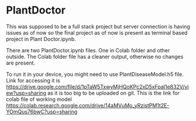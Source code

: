 ﻿# PlantDoctor

This was supposed to be a full stack project but server connection is having issues as of now so the final project as of now is present as terminal based project in Plant Doctor.ipynb.

There are two PlantDoctor.ipynb files.
One in Colab folder and other outside.
The Colab folder file has a cleaner output, otherwise no changes are present.

To run it in your device, you might need to use PlantDiseaseModel.h5 file.
Link for accessing it is https://drive.google.com/file/d/1pTaW5TxwyMjHQoKPc2xD5xFpal1e832V/view?usp=sharing as it is too big to be uploaded on git.
This is the link for colab file of working model https://colab.research.google.com/drive/14aMVuMo_yRzistPM1t2E-YOmQus76bwC?usp=sharing
